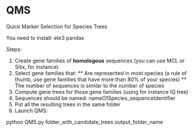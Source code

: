# QMS
Quick Marker Selection for Species Trees

You need to install:
ete3
pandas


Steps:

1. Create gene families of **homologous** sequences (you can use MCL or Silix, for instance)
2. Select gene families that:
    ** Are represented in most species (a rule of thumb, use gene families that have more than 80% of your species)
    ** The number of sequences is similar to the number of species
3. Compute gene trees for those gene families (using for instance IQ tree)
4. Sequences should be named: nameOfSpecies_sequenceIdentifier
5. Put all the resulting trees in the same folder
6. Launch QMS:

python QMS.py folder_with_candidate_trees output_folder_name




